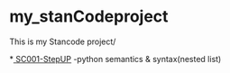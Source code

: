 # my_stanCodeproject
This is my Stancode project/

*[<ins> SC001-StepUP</ins>](StepUp.py)                                                                                                                                            -python semantics & syntax\(nested list)
